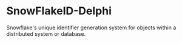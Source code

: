 # SnowFlakeID-Delphi
Snowflake's unique identifier generation system for objects within a distributed system or database. 
